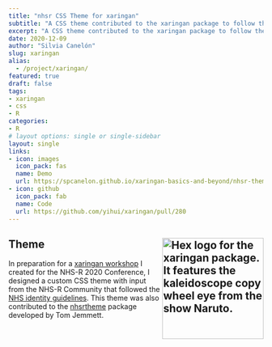 ```yaml
---
title: "nhsr CSS Theme for xaringan"
subtitle: "A CSS theme contributed to the xaringan package to follow the NHS identity guidelines"
excerpt: "A CSS theme contributed to the xaringan package to follow the [NHS identity guidelines](https://www.england.nhs.uk/nhsidentity/identity-guidelines/)"
date: 2020-12-09
author: "Silvia Canelón"
slug: xaringan
alias:
  - /project/xaringan/
featured: true
draft: false
tags:
- xaringan
- css
- R
categories:
- R
# layout options: single or single-sidebar
layout: single
links:
- icon: images
  icon_pack: fas
  name: Demo
  url: https://spcanelon.github.io/xaringan-basics-and-beyond/nhsr-theme/sample-16-9.html#1
- icon: github
  icon_pack: fab
  name: Code
  url: https://github.com/yihui/xaringan/pull/280
---
```


## Theme <a href='https://github.com/yihui/xaringan'><img src='featured-hex.png' align="right" height="200" alt='Hex logo for the xaringan package. It features the kaleidoscope copy wheel eye from the show Naruto.'/></a>

In preparation for a [xaringan workshop](/projects//xaringan-nhs-r/) I created for the NHS-R 2020 Conference, I designed a custom CSS theme with input from the NHS-R Community that followed the [NHS identity guidelines](https://www.england.nhs.uk/nhsidentity/identity-guidelines/). This theme was also contributed to the [nhsrtheme](https://github.com/nhs-r-community/nhsrtheme#nhs-r-theme-) package developed by Tom Jemmett.
